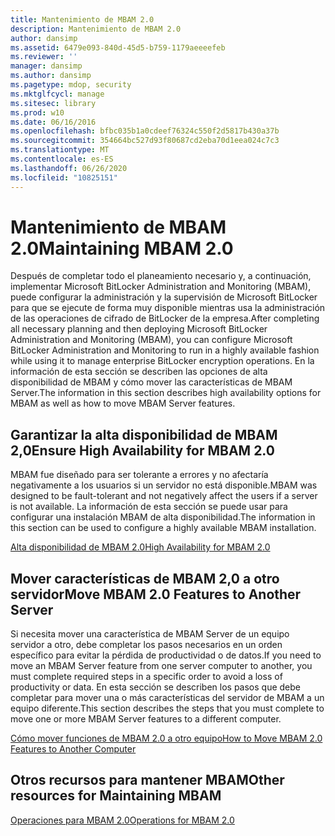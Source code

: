 ```yaml
---
title: Mantenimiento de MBAM 2.0
description: Mantenimiento de MBAM 2.0
author: dansimp
ms.assetid: 6479e093-840d-45d5-b759-1179aeeeefeb
ms.reviewer: ''
manager: dansimp
ms.author: dansimp
ms.pagetype: mdop, security
ms.mktglfcycl: manage
ms.sitesec: library
ms.prod: w10
ms.date: 06/16/2016
ms.openlocfilehash: bfbc035b1a0cdeef76324c550f2d5817b430a37b
ms.sourcegitcommit: 354664bc527d93f80687cd2eba70d1eea024c7c3
ms.translationtype: MT
ms.contentlocale: es-ES
ms.lasthandoff: 06/26/2020
ms.locfileid: "10825151"
---
```

# <span data-ttu-id="818a3-103">Mantenimiento de MBAM 2.0</span><span class="sxs-lookup"><span data-stu-id="818a3-103">Maintaining MBAM 2.0</span></span>


<span data-ttu-id="818a3-104">Después de completar todo el planeamiento necesario y, a continuación, implementar Microsoft BitLocker Administration and Monitoring (MBAM), puede configurar la administración y la supervisión de Microsoft BitLocker para que se ejecute de forma muy disponible mientras usa la administración de las operaciones de cifrado de BitLocker de la empresa.</span><span class="sxs-lookup"><span data-stu-id="818a3-104">After completing all necessary planning and then deploying Microsoft BitLocker Administration and Monitoring (MBAM), you can configure Microsoft BitLocker Administration and Monitoring to run in a highly available fashion while using it to manage enterprise BitLocker encryption operations.</span></span> <span data-ttu-id="818a3-105">En la información de esta sección se describen las opciones de alta disponibilidad de MBAM y cómo mover las características de MBAM Server.</span><span class="sxs-lookup"><span data-stu-id="818a3-105">The information in this section describes high availability options for MBAM as well as how to move MBAM Server features.</span></span>

## <span data-ttu-id="818a3-106">Garantizar la alta disponibilidad de MBAM 2,0</span><span class="sxs-lookup"><span data-stu-id="818a3-106">Ensure High Availability for MBAM 2.0</span></span>


<span data-ttu-id="818a3-107">MBAM fue diseñado para ser tolerante a errores y no afectaría negativamente a los usuarios si un servidor no está disponible.</span><span class="sxs-lookup"><span data-stu-id="818a3-107">MBAM was designed to be fault-tolerant and not negatively affect the users if a server is not available.</span></span> <span data-ttu-id="818a3-108">La información de esta sección se puede usar para configurar una instalación MBAM de alta disponibilidad.</span><span class="sxs-lookup"><span data-stu-id="818a3-108">The information in this section can be used to configure a highly available MBAM installation.</span></span>

[<span data-ttu-id="818a3-109">Alta disponibilidad de MBAM 2.0</span><span class="sxs-lookup"><span data-stu-id="818a3-109">High Availability for MBAM 2.0</span></span>](high-availability-for-mbam-20-mbam-2.md)

## <span data-ttu-id="818a3-110">Mover características de MBAM 2,0 a otro servidor</span><span class="sxs-lookup"><span data-stu-id="818a3-110">Move MBAM 2.0 Features to Another Server</span></span>


<span data-ttu-id="818a3-111">Si necesita mover una característica de MBAM Server de un equipo servidor a otro, debe completar los pasos necesarios en un orden específico para evitar la pérdida de productividad o de datos.</span><span class="sxs-lookup"><span data-stu-id="818a3-111">If you need to move an MBAM Server feature from one server computer to another, you must complete required steps in a specific order to avoid a loss of productivity or data.</span></span> <span data-ttu-id="818a3-112">En esta sección se describen los pasos que debe completar para mover una o más características del servidor de MBAM a un equipo diferente.</span><span class="sxs-lookup"><span data-stu-id="818a3-112">This section describes the steps that you must complete to move one or more MBAM Server features to a different computer.</span></span>

[<span data-ttu-id="818a3-113">Cómo mover funciones de MBAM 2.0 a otro equipo</span><span class="sxs-lookup"><span data-stu-id="818a3-113">How to Move MBAM 2.0 Features to Another Computer</span></span>](how-to-move-mbam-20-features-to-another-computer-mbam-2.md)

## <span data-ttu-id="818a3-114">Otros recursos para mantener MBAM</span><span class="sxs-lookup"><span data-stu-id="818a3-114">Other resources for Maintaining MBAM</span></span>


[<span data-ttu-id="818a3-115">Operaciones para MBAM 2.0</span><span class="sxs-lookup"><span data-stu-id="818a3-115">Operations for MBAM 2.0</span></span>](operations-for-mbam-20-mbam-2.md)

 

 





